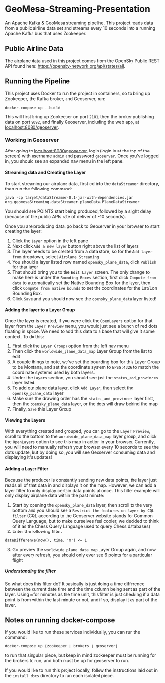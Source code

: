 # GeoMesa-Streaming-Presentation
An Apache Kafka & GeoMesa streaming pipeline. This project reads data from a public airline data set and streams every 10 seconds into a running Apache Kafka bus that uses Zookeeper.

## Public Airline Data
The airplane data used in this project comes from the OpenSky Public REST API found here: https://opensky-network.org/api/states/all.

## Running the Pipeline
This project uses Docker to run the project in containers, so to bring up Zookeeper, the Kafka broker, and Geoserver, run:
```
docker-compose up --build
```

This will first bring up Zookeeper on port `2181`, then the broker publishing data on port `9092`, and finally Geoserver, including the web app, at [localhost:8080/geoserver](localhost:8080/geoserver).

### Working in Geoserver
After going to [localhost:8080/geoserver](localhost:8080/geoserver), login (login is at the top of the screen) with username `admin` and password `geoserver`. Once you've logged in, you should see an expanded nav menu in the left pane.

#### Streaming data and Creating the Layer
To start streaming our airplane data, first cd into the `dataStreamer` directory, then run the following command:
```
java -cp target/dataStreamer-0.1-jar-with-dependencies.jar org.geomesaStreaming.dataStreamer.planeData.PlaneDataStreamer
```

You should see POINTS start being produced, followed by a slight delay (because of the public APIs rate of deliver of ~10 seconds).

Once you are producing data, go back to Geoserver in your browser to start creating the layer:
1) Click the `Layer` option in the left pane
2) Next click `Add a new layer` button right above the list of layers
3) The layer needs to be created from a data store, so for the `Add layer from` dropdown, select `Airplane Streaming`
4) You should a layer listed now named `opensky_plane_data`, click `Publish` for that layer
5) That should bring you to the `Edit Layer` screen. The only change to make here is under the `Bounding Boxes` section, first click `Compute from data` to automatically set the Native Bounding Box for the layer, then click `Compute from native bounds` to set the coordinates for the Lat/Lon Bounding Box.
6) Click `Save` and you should now see the `opensky_plane_data` layer listed!

#### Adding the layer to a Layer Group
Once the layer is created, if you were click the `OpenLayers` option for that layer from the `Layer Preview` menu, you would just see a bunch of red dots floating in space. We need to add this data to a base that will give it some context. To do this:
1) First click the `Layer Groups` option from the left nav menu
2) Then click the `worldwide_plane_data_map` Layer Group from the list to edit
3) A couple things to note, we've set the bounding box for this Layer Group to be Montana, and set the coordinate system to `EPSG:4326` to match the coordinate systems used by both layers.
4) Under the `Layers` section, you should see just the `states_and_provinces` layer listed.
5) To add our plane data layer, click `Add Layer`, then select the `opensky_plane_data` layer
6) Make sure the drawing order has the `states_and_provinces` layer first, then the `opensky_plane_data` layer, or the dots will draw behind the map
7) Finally, `Save` this Layer Group


#### Viewing the Layers
With everything created and grouped, you can go to the `Layer Preview`, scroll to the bottom to the `worldwide_plane_data_map` layer group, and click the `OpenLayers` option to see this map in action in your browser. Currently, you will need to manually refresh your browser every 10 seconds to see the dots update, but by doing so, you will see Geoserver consuming data and displaying it's updates!

#### Adding a Layer Filter
Because the producer is constantly sending new data points, the layer just reads all of that data in and displays it on the map. However, we can add a layer filter to only display certain data points at once. This filter example will only display airplane data within the past minute:
1) Start by opening the `opensky_plane_data` layer, then scroll to the very bottom and you should see a `Restrict the features on layer by CQL filter` (CQL according to the Geoserver website stands for Common Query Language, but to make ourselves feel cooler, we decided to think of it as the Chess Query Language used to query Chess databases)
2) Enter the following filter:
```
dateDifference(now(), time, 'm') <= 1
```
3) Go preview the `worldwide_plane_data_map` Layer Group again, and now after every refresh, you should only ever see 6 points for a particular flight

##### Understanding the filter
So what does this filter do? It basically is just doing a time difference between the current date time and the time column being sent as part of the layer. Using `m` for minutes as the time unit, this filter is just checking if a data point is from within the last minute or not, and if so, display it as part of the layer.



## Notes on running docker-compose
If you would like to run these services individually, you can run the command:
```
docker-compose up [zookeeper | brokers | geoserver]
```
to run that singular piece, but keep in mind zookeeper must be running for the brokers to run, and both must be up for geoserver to run.


If you would like to run this project locally, follow the instructions laid out in the `install_docs` directory to run each isolated piece.
